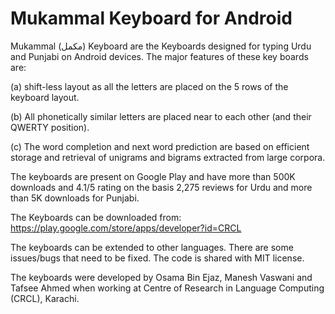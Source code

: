 # Mukammal Keyboard for Android
Mukammal (مکمل) Keyboard are the Keyboards designed for typing Urdu and Punjabi on Android devices. The major features of these key boards are:

(a) shift-less layout as all the letters are placed on the 5 rows of the keyboard layout. 

(b) All phonetically similar letters are placed near to each other (and their QWERTY position). 

(c) The word completion and next word prediction are based on efficient storage and retrieval of unigrams and bigrams extracted from large corpora.


The keyboards are present on Google Play and have more than 500K downloads and 4.1/5 rating on the basis 2,275 reviews for Urdu and more than 5K downloads for Punjabi.


The Keyboards can be downloaded from:
https://play.google.com/store/apps/developer?id=CRCL


The keyboards can be extended to other languages. There are some issues/bugs that need to be fixed. The code is shared with MIT license.


The keyboards were developed by Osama Bin Ejaz, Manesh Vaswani and Tafsee Ahmed when working at Centre of Research in Language Computing (CRCL), Karachi.
